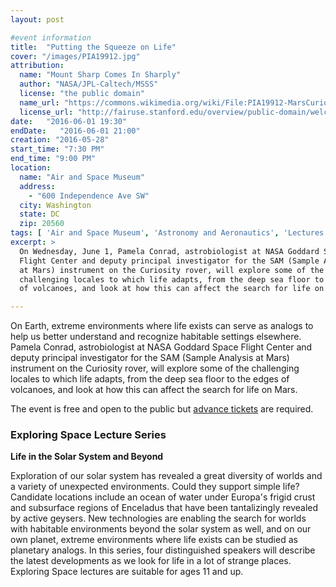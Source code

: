 ```yaml
---
layout: post

#event information
title:  "Putting the Squeeze on Life"
cover: "/images/PIA19912.jpg"
attribution:
  name: "Mount Sharp Comes In Sharply"
  author: "NASA/JPL-Caltech/MSSS"
  license: "the public domain"
  name_url: "https://commons.wikimedia.org/wiki/File:PIA19912-MarsCuriosityRover-MountSharp-20151002.jpg"
  license_url: "http://fairuse.stanford.edu/overview/public-domain/welcome"
date:   "2016-06-01 19:30"
endDate:   "2016-06-01 21:00"
creation: "2016-05-28"
start_time: "7:30 PM"
end_time: "9:00 PM"
location:
  name: "Air and Space Museum"
  address:
    - "600 Independence Ave SW"
  city: Washington
  state: DC
  zip: 20560
tags: [ 'Air and Space Museum', 'Astronomy and Aeronautics', 'Lectures' ]
excerpt: >
  On Wednesday, June 1, Pamela Conrad, astrobiologist at NASA Goddard Space
  Flight Center and deputy principal investigator for the SAM (Sample Analysis
  at Mars) instrument on the Curiosity rover, will explore some of the
  challenging locales to which life adapts, from the deep sea floor to the edges
  of volcanoes, and look at how this can affect the search for life on Mars.

---
```


On Earth, extreme environments where life exists can serve as analogs to help us
better understand and recognize habitable settings elsewhere. Pamela Conrad,
astrobiologist at NASA Goddard Space Flight Center and deputy principal
investigator for the SAM (Sample Analysis at Mars) instrument on the Curiosity
rover, will explore some of the challenging locales to which life adapts, from
the deep sea floor to the edges of volcanoes, and look at how this can affect
the search for life on Mars.

The event is free and open to the public but
[advance tickets](http://airandspace.si.edu/events/tickets)
are required.

### Exploring Space Lecture Series

**Life in the Solar System and Beyond**

Exploration of our solar system has revealed a great diversity of
worlds and a variety of unexpected environments. Could they support
simple life? Candidate locations include an ocean of water under
Europa's frigid crust and subsurface regions of Enceladus that have
been tantalizingly revealed by active geysers. New technologies are
enabling the search for worlds with habitable environments beyond
the solar system as well, and on our own planet, extreme environments
where life exists can be studied as planetary analogs. In this
series, four distinguished speakers will describe the latest
developments as we look for life in a lot of strange places.
Exploring Space lectures are suitable for ages 11 and up.
